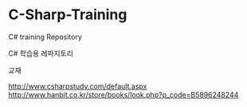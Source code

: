 # C-Sharp-Training
C# training Repository

C# 학습용 레파지토리 


교재

http://www.csharpstudy.com/default.aspx
http://www.hanbit.co.kr/store/books/look.php?p_code=B5896248244
